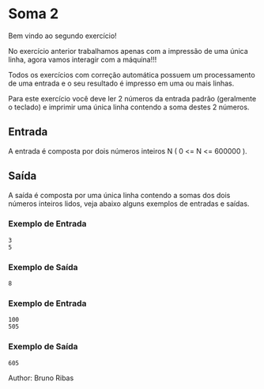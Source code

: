 # Soma 2

Bem vindo ao segundo exercício!

No exercício anterior trabalhamos apenas com a impressão de uma única linha, agora vamos interagir com a máquina!!!

Todos os exercícios com correção automática possuem um processamento de uma entrada e o seu resultado é impresso em uma ou mais linhas.

Para este exercício você deve ler 2 números da entrada padrão (geralmente o teclado) e imprimir uma única linha contendo a soma destes 2 números.

## Entrada

A entrada é composta por dois números inteiros N ( 0 <= N <= 600000 ).

## Saída

A saída é composta por uma única linha contendo a somas dos dois números inteiros lidos, veja abaixo alguns exemplos de entradas e saídas.

### Exemplo de Entrada

    3
    5

### Exemplo de Saída

    8

### Exemplo de Entrada

    100
    505

### Exemplo de Saída

    605

Author: Bruno Ribas
